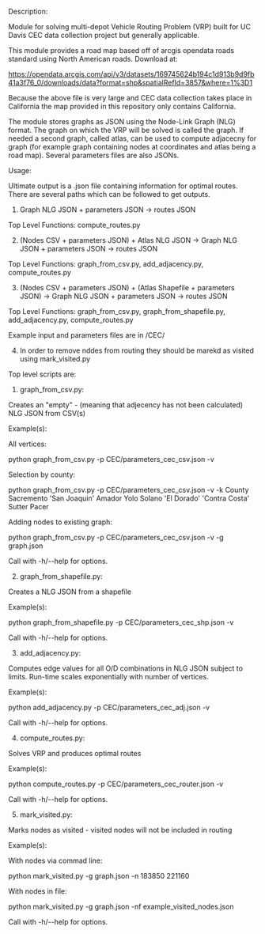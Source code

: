 Description:

Module for solving multi-depot Vehicle Routing Problem (VRP) built for UC Davis CEC data collection project but generally applicable.

This module provides a road map based off of arcgis opendata roads standard using North American roads. Download at:

https://opendata.arcgis.com/api/v3/datasets/169745624b194c1d913b9d9fb41a3f76_0/downloads/data?format=shp&spatialRefId=3857&where=1%3D1

Because the above file is very large and CEC data collection takes place in California the map provided in this repository only contains California.

The module stores graphs as JSON using the Node-Link Graph (NLG) format. The graph on which the VRP will be solved is called the graph. If needed a second graph, called atlas, can be used to compute adjacecny for graph (for example graph containing nodes at coordinates and atlas being a road map). Several parameters files are also JSONs.

Usage:

Ultimate output is a .json file containing information for optimal routes. There are several paths which can be followed to get outputs.

1. Graph NLG JSON + parameters JSON -> routes JSON

Top Level Functions: compute_routes.py

2. (Nodes CSV + parameters JSON) + Atlas NLG JSON -> Graph NLG JSON + parameters JSON -> routes JSON

Top Level Functions: graph_from_csv.py, add_adjacency.py, compute_routes.py

3. (Nodes CSV + parameters JSON) + (Atlas Shapefile + parameters JSON) -> Graph NLG JSON + parameters JSON -> routes JSON

Top Level Functions: graph_from_csv.py, graph_from_shapefile.py, add_adjacency.py, compute_routes.py

Example input and parameters files are in /CEC/

4. In order to remove nddes from routing they should be marekd as visited using mark_visited.py

Top level scripts are:

1. graph_from_csv.py:

Creates an "empty" - (meaning that adjecency has not been calculated) NLG JSON from CSV(s)

Example(s):

All vertices:

python graph_from_csv.py -p CEC/parameters_cec_csv.json -v

Selection by county:

python graph_from_csv.py -p CEC/parameters_cec_csv.json -v -k County Sacremento 'San Joaquin' Amador Yolo Solano 'El Dorado' 'Contra Costa' Sutter Pacer

Adding nodes to existing graph:

python graph_from_csv.py -p CEC/parameters_cec_csv.json -v -g graph.json

Call with -h/--help for options.

2. graph_from_shapefile.py:

Creates a NLG JSON from a shapefile

Example(s):

python graph_from_shapefile.py -p  CEC/parameters_cec_shp.json -v

Call with -h/--help for options.

3. add_adjacency.py:

Computes edge values for all O/D combinations in NLG JSON subject to limits. Run-time scales exponentially with number of vertices.

Example(s):

python add_adjacency.py -p CEC/parameters_cec_adj.json -v

Call with -h/--help for options.

4. compute_routes.py:

Solves VRP and produces optimal routes

Example(s):

python compute_routes.py -p CEC/parameters_cec_router.json -v

Call with -h/--help for options.

5. mark_visited.py:

Marks nodes as visited - visited nodes will not be included in routing

Example(s):

With nodes via commad line:

python mark_visited.py -g graph.json -n 183850 221160

With nodes in file:

python mark_visited.py -g graph.json -nf example_visited_nodes.json

Call with -h/--help for options.